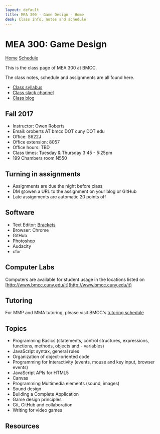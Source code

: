```yaml
---
layout: default
title: MEA 300 - Game Design - Home
desk: Class info, notes and schedule
---
```

# MEA 300: Game Design

[Home](index.html) [Schedule](schedule.html)

This is the class page of MEA 300 at BMCC.

The class notes, schedule and assignments are all found here.
<ul>
	<li><a href="https://docs.google.com/document/d/1NSgIqeiew5Jrap1xUjwmvWuU1OP0GduUfIArsi4jDTQ/edit?usp=sharing" target="blank">Class syllabus</a></li>
	<li><a href="https://mea300.slack.com/" target="blank">Class slack channel</a></li>
	<li><a href="https://medium.com/mea-300-game-design" target="blank">Class blog</a></li>
</ul>


## Fall 2017
- Instructor: Owen Roberts
- Email: oroberts AT bmcc DOT cuny  DOT edu
- Office: S622J
- Office extension: 8057
- Office hours: TBD
- Class times: Tuesday & Thursday 3:45 - 5:25pm
- 199 Chambers room N550

## Turning in assignments

- Assignments are due the night before class
- DM @owen a URL to the assignment on your blog or GitHub
- Late assignments are automatic 20 points off

## Software
- Text Editor: [Brackets](http://brackets.io/)
- Browser: Chrome
- GitHub
- Photoshop
- Audacity
- cfxr


## Computer Labs

Computers are available for student usage in the locations listed on [http://www.bmcc.cuny.edu/it](http://www.bmcc.cuny.edu/it)

## Tutoring

For MMP and MMA tutoring, please visit BMCC's [tutoring schedule](http://www.bmcc.cuny.edu/lrc/schedule.jsp)

## Topics
- Programming Basics (statements, control structures, expressions, functions, methods, objects and - variables)
- JavaScript syntax, general rules
- Organization of object-oriented code
- Programming for Interactivity (events, mouse and key input, browser events)
- JavaScript APIs for HTML5
- Canvas
- Programming Multimedia elements (sound, images)
- Sound design
- Building a Complete Application
- Game design principles
- Git, GitHub and collaboration
- Writing for video games

## Resources

